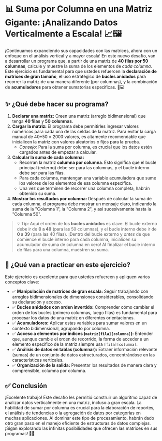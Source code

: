# 📊 Suma por Columna en una Matriz Gigante: ¡Analizando Datos Verticalmente a Escala! 📈🖼️

¡Continuamos expandiendo sus capacidades con las matrices, ahora con un enfoque en el análisis vertical y a mayor escala! En este nuevo desafío, van a desarrollar un programa que, a partir de una matriz de **40 filas por 50 columnas**, calcule y muestre la suma de los elementos de _cada columna_. Este ejercicio es fundamental para que ustedes refuercen la **declaración de matrices de gran tamaño**, el uso estratégico de **bucles anidados** para recorrer la matriz de una manera diferente (por columnas), y la combinación de **acumuladores** para obtener sumatorias específicas. 🧠💻

## ✨ ¿Qué debe hacer su programa?

1.  **Declarar una matriz:** Creen una matriz (arreglo bidimensional) que tenga **40 filas** y **50 columnas**.
2.  **Cargar la matriz:** El programa debe permitirles ingresar valores numéricos para cada una de las celdas de la matriz. Para evitar la carga manual de 40\*50 = 2000 valores, es altamente recomendable que inicialicen la matriz con valores aleatorios o fijos para la prueba.
    - _Consejo:_ Para la suma por columna, es crucial que los datos estén cargados antes de empezar a calcular.
3.  **Calcular la suma de cada columna:**
    - Recorran la matriz **columna por columna**. Esto significa que el bucle principal (externo) debe ser para las columnas, y el bucle interno debe ser para las filas.
    - Para cada columna, mantengan una variable acumuladora que sume los valores de los elementos de esa columna específica.
    - Una vez que terminen de recorrer una columna completa, habrán obtenido su suma.
4.  **Mostrar los resultados por columna:** Después de calcular la suma de cada columna, el programa debe mostrar un mensaje claro, indicando la suma de la "Columna 1", la "Columna 2", y así sucesivamente hasta la "Columna 50".

> 💡 Tip: Aquí el orden de los **bucles anidados** es clave. El bucle externo debe ir de **0 a 49** (para las 50 columnas), y el bucle interno debe ir de **0 a 39** (para las 40 filas). ¡Dentro del bucle externo y _antes_ de que comience el bucle interno para cada columna, inicialicen su acumulador de suma de columna en cero! Al finalizar el bucle interno de filas para una columna, muestren su suma.

## 🧠 ¿Qué van a practicar en este ejercicio?

Este ejercicio es excelente para que ustedes refuercen y apliquen varios conceptos clave:

- ✅ **Manipulación de matrices de gran escala:** Seguir trabajando con arreglos bidimensionales de dimensiones considerables, consolidando su declaración y acceso.
- ✅ **Bucles anidados con orden invertido:** Comprender cómo cambiar el orden de los bucles (primero columnas, luego filas) es fundamental para procesar los datos de una matriz en diferentes orientaciones.
- ✅ **Acumuladores:** Aplicar estas variables para sumar valores en un contexto bidimensional, agrupando por columna.
- ✅ **Acceso a elementos por índices (`matriz[fila][columna]`):** Entender que, aunque cambie el orden de recorrido, la forma de acceder a un elemento específico de la matriz siempre usa `[fila][columna]`.
- ✅ **Análisis de datos en tablas (columnar):** Extraer información relevante (sumas) de un conjunto de datos estructurados, concentrándose en las características verticales.
- ✅ **Organización de la salida:** Presentar los resultados de manera clara y comprensible, columna por columna.

## ✅ Conclusión

¡Excelente trabajo! Este desafío les permitió construir un algoritmo capaz de analizar datos verticalmente en una matriz, incluso a gran escala. La habilidad de sumar por columna es crucial para la elaboración de reportes, el análisis de tendencias o la agregación de datos por categorías en muchas aplicaciones. Al dominar este tipo de procesamiento, habrán dado otro gran paso en el manejo eficiente de estructuras de datos complejas. ¡Sigan explorando las infinitas posibilidades que ofrecen las matrices en sus programas! 🚀✨
